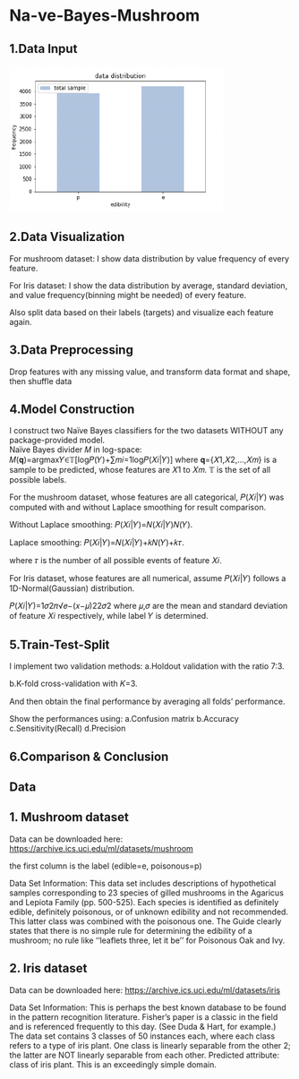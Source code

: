 # Na-ve-Bayes-Mushroom

## 1.Data Input
![Image text](https://github.com/skyMei-J/Image/blob/main/截圖%202021-09-04%20下午3.59.47.png)
## 2.Data Visualization
For mushroom dataset:
I show data distribution by value frequency of every feature.  

For Iris dataset:
I show the data distribution by average, standard deviation, and value frequency(binning might be needed) of every feature.  

Also split data based on their labels (targets) and visualize each feature again.  

## 3.Data Preprocessing
Drop features with any missing value, and transform data format and shape, then shuffle data

## 4.Model Construction
I construct two Naïve Bayes classifiers for the two datasets WITHOUT any package-provided model.  
Naïve Bayes divider 𝑀 in log-space:
𝑀(𝐪)=argmax𝑌∈𝕋[log𝑃(𝑌)+∑𝑚𝑖=1log𝑃(𝑋𝑖|𝑌)]
where 𝐪={𝑋1,𝑋2,...,𝑋𝑚} is a sample to be predicted, whose features are 𝑋1 to 𝑋𝑚. 𝕋 is the set of all possible labels.  

For the mushroom dataset, whose features are all categorical, 𝑃(𝑋𝑖|𝑌) was computed with and without Laplace smoothing for result comparison.  

Without Laplace smoothing:
𝑃(𝑋𝑖|𝑌)=𝑁(𝑋𝑖|𝑌)𝑁(𝑌). 

Laplace smoothing:
𝑃(𝑋𝑖|𝑌)=𝑁(𝑋𝑖|𝑌)+𝑘𝑁(𝑌)+𝑘𝜏. 

where 𝜏 is the number of all possible events of feature 𝑋𝑖. 

For Iris dataset, whose features are all numerical, assume 𝑃(𝑋𝑖|𝑌) follows a 1D-Normal(Gaussian) distribution.  

𝑃(𝑋𝑖|𝑌)=1𝜎2𝜋√𝑒−(𝑥−𝜇)22𝜎2
where 𝜇,𝜎 are the mean and standard deviation of feature 𝑋𝑖 respectively, while label 𝑌 is determined.  

## 5.Train-Test-Split
I implement two validation methods:
a.Holdout validation with the ratio 7:3. 

b.K-fold cross-validation with 𝐾=3. 

And then obtain the final performance by averaging all folds’ performance.

Show the performances using:
a.Confusion matrix
b.Accuracy
c.Sensitivity(Recall)
d.Precision
## 6.Comparison & Conclusion

## Data

## 1. Mushroom dataset

Data can be downloaded here:
https://archive.ics.uci.edu/ml/datasets/mushroom  

the first column is the label (edible=e, poisonous=p)

Data Set Information:
This data set includes descriptions of hypothetical samples corresponding to 23 species of gilled mushrooms in the Agaricus and Lepiota Family (pp. 500-525). Each species is identified as definitely edible, definitely poisonous, or of unknown edibility and not recommended. This latter class was combined with the poisonous one. The Guide clearly states that there is no simple rule for determining the edibility of a mushroom; no rule like ‘‘leaflets three, let it be’’ for Poisonous Oak and Ivy.

## 2. Iris dataset

Data can be downloaded here:
https://archive.ics.uci.edu/ml/datasets/iris  


Data Set Information:
This is perhaps the best known database to be found in the pattern recognition literature. Fisher’s paper is a classic in the field and is referenced frequently to this day. (See Duda & Hart, for example.) The data set contains 3 classes of 50 instances each, where each class refers to a type of iris plant. One class is linearly separable from the other 2; the latter are NOT linearly separable from each other. Predicted attribute: class of iris plant. This is an exceedingly simple domain.
